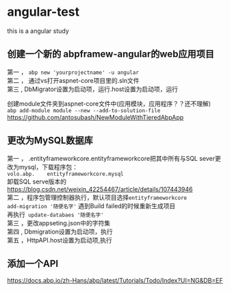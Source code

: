 # angular-test
this is a angular study


## 创建一个新的 abpframew-angular的web应用项目<br>
第一 ，   `abp new 'yourprojectname' -u angular`<br>
第二 ，   通过vs打开aspnet-core项目里的.sln文件<br>
第三 ,    DbMigrator设置为启动项，运行.host设置为启动项，运行<br>


创建module文件夹到aspnet-core文件中(应用模块，应用程序？？还不理解)<br>
`abp add-module module --new --add-to-solution-file`<br>
https://github.com/antosubash/NewModuleWithTieredAbpApp


## 更改为MySQL数据库<br>
第一 ， .entityframeworkcore.entityframeworkcore把其中所有与SQL sever更改为mysql，下载程序包：<br>
   `volo.abp.    entityframeworkcore.mysql`<br>
   卸载SQL serve版本的<br>
   https://blog.csdn.net/weixin_42254467/article/details/107443946<br>
第二 ，程序包管理控制器执行，默认项目选择`entityframeworkcore`<br>
   `add-migration '随便名字'`  遇到Build failed的时候重新生成项目<br>
   再执行` update-databaes '随便名字'`<br>
第三 ，更改appseting.json中的字符集<br>
第四 , Dbmigration设置为启动项，执行<br>
第五 ，HttpAPI.host设置为启动项,执行<br>


## 添加一个API ##
   https://docs.abp.io/zh-Hans/abp/latest/Tutorials/Todo/Index?UI=NG&DB=EF
